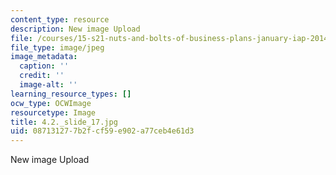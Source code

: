 ```yaml
---
content_type: resource
description: New image Upload
file: /courses/15-s21-nuts-and-bolts-of-business-plans-january-iap-2014/087131277b2fcf59e902a77ceb4e61d3_4.2._slide_17.jpg
file_type: image/jpeg
image_metadata:
  caption: ''
  credit: ''
  image-alt: ''
learning_resource_types: []
ocw_type: OCWImage
resourcetype: Image
title: 4.2._slide_17.jpg
uid: 08713127-7b2f-cf59-e902-a77ceb4e61d3
---
```

New image Upload

